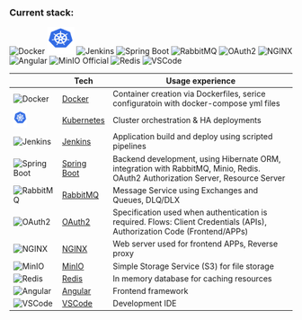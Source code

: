 ### Current stack:
<p align="left">
  <img
    src="https://img.icons8.com/?size=96&id=22813&format=png"
    width="48"
    height="48"
    alt="Docker"
  />
  <img
    src="https://raw.githubusercontent.com/cncf/artwork/main/projects/kubernetes/icon/color/kubernetes-icon-color.svg"
    width="48"
    height="48"
    alt="Kubernetes"
  />
  <img
    src="https://img.icons8.com/?size=100&id=39292&format=png&color=000000"
    width="48"
    height="48"
    alt="Jenkins"
  />
  <img
    src="https://img.icons8.com/?size=100&id=90519&format=png&color=000000"
    width="48"
    height="48"
    alt="Spring Boot"
  />
  <img
    src="https://static.cdnlogo.com/logos/r/90/rabbitmq.svg"
    width="40"
    height="48"
    alt="RabbitMQ"
  />
  <img
    src="https://oauth.net/images/oauth-2-sm.png"
    width="48"
    height="48"
    alt="OAuth2"
  />
  <img
    src="https://img.icons8.com/?size=100&id=t2x6DtCn5Zzx&format=png&color=000000"
    width="48"
    height="48"
    alt="NGINX"
  />
  <img
    src="https://img.icons8.com/?size=100&id=71257&format=png&color=000000"
    width="48"
    height="48"
    alt="Angular"
  />
  <img
    src="https://min.io/resources/img/logo.svg"
    width="48"
    height="48"
    alt="MinIO Official"
  />
  <img
    src="https://img.icons8.com/?size=100&id=DUsKDDZsg8FT&format=png&color=000000"
    width="48"
    height="48"
    alt="Redis"
  />
  <img
    src="https://static.cdnlogo.com/logos/v/82/visual-studio-code.svg"
    width="48"
    height="48"
    alt="VSCode"
  />
</p>

|      | Tech                                          | Usage experience                                     |
| ---- | --------------------------------------------- | ---------------------------------------------------- |
| <img src="https://img.icons8.com/?size=96&id=22813&format=png" width="24" alt="Docker" />       | [Docker](https://www.docker.com)                      | Container creation via Dockerfiles, serice configuratoin with docker-compose yml files |
| <img src="https://raw.githubusercontent.com/cncf/artwork/main/projects/kubernetes/icon/color/kubernetes-icon-color.svg" width="24" alt="Kubernetes" /> | [Kubernetes](https://kubernetes.io)                   | Cluster orchestration & HA deployments |
| <img src="https://img.icons8.com/?size=100&id=39292&format=png&color=000000" width="24" alt="Jenkins" /> | [Jenkins](https://www.jenkins.io)                     | Application build and deploy using scripted pipelines |
| <img src="https://img.icons8.com/?size=100&id=90519&format=png&color=000000" width="24" alt="Spring Boot" /> | [Spring Boot](https://spring.io/projects/spring-boot) | Backend development, using Hibernate ORM, integration with RabbitMQ, Minio, Redis. OAuth2 Authorization Server, Resource Server |
| <img src="https://static.cdnlogo.com/logos/r/90/rabbitmq.svg" width="24" alt="RabbitMQ" />     | [RabbitMQ](https://www.rabbitmq.com)                  | Message Service using Exchanges and Queues, DLQ/DLX                                                     |
| <img src="https://oauth.net/images/oauth-2-sm.png" width="24" alt="OAuth2" />                  | [OAuth2](https://oauth.net/2/)                        | Specification used when authentication is required. Flows: Client Credentials (APIs), Authorization Code (Frontend/APPs) |
| <img src="https://img.icons8.com/?size=100&id=t2x6DtCn5Zzx&format=png&color=000000" width="24" alt="NGINX" />     | [NGINX](https://nginx.org)                            | Web server used for frontend APPs, Reverse proxy                                                      |
| <img src="https://min.io/resources/img/logo.svg" width="32" alt="MinIO" />     | [MinIO](https://min.io/)                            | Simple Storage Service (S3) for file storage |
| <img src="https://img.icons8.com/?size=100&id=DUsKDDZsg8FT&format=png&color=000000" width="24" alt="Redis" />     | [Redis](https://redis.io/)                            | In memory database for caching resources |
| <img src="https://img.icons8.com/?size=100&id=71257&format=png&color=000000" width="24" alt="Angular" />   | [Angular](https://angular.dev)                        | Frontend framework |
| <img src="https://static.cdnlogo.com/logos/v/82/visual-studio-code.svg" width="24" alt="VSCode" />   | [VSCode](https://code.visualstudio.com)                        | Development IDE |
